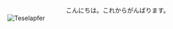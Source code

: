 <div align="center">
  こんにちは。これからがんばります。
</div>
<center>
  <img align="left" alt="Teselapfer" src="https://github-readme-stats-git-master-kiharu3112s-projects.vercel.app/api/top-langs/?username=Teselapfer&show_icons=true&layout=compact&langs_count=8&card_width=320" />
</center>

<!--
**Teselapfer/Teselapfer** is a ✨ _special_ ✨ repository because its `README.md` (this file) appears on your GitHub profile.

Here are some ideas to get you started:

- 🔭 I’m currently working on ...
- 🌱 I’m currently learning ...
- 👯 I’m looking to collaborate on ...
- 🤔 I’m looking for help with ...
- 💬 Ask me about ...
- 📫 How to reach me: ...
- 😄 Pronouns: ...
- ⚡ Fun fact: ...
-->

